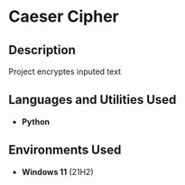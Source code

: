 <h1>Caeser Cipher</h1>



<h2>Description</h2>
Project encryptes inputed text
<br />


<h2>Languages and Utilities Used</h2>

- <b>Python</b> 

<h2>Environments Used </h2>

- <b>Windows 11</b> (21H2)

